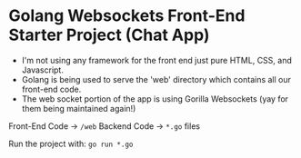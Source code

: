 # Golang Websockets Front-End Starter Project (Chat App)

- I'm not using any framework for the front end just pure HTML, CSS, and Javascript.
- Golang is being used to serve the 'web' directory which contains all our front-end code.
- The web socket portion of the app is using Gorilla Websockets (yay for them being maintained again!)


Front-End Code -> ```/web```
Backend Code -> ```*.go``` files

Run the project with:
```go run *.go```

